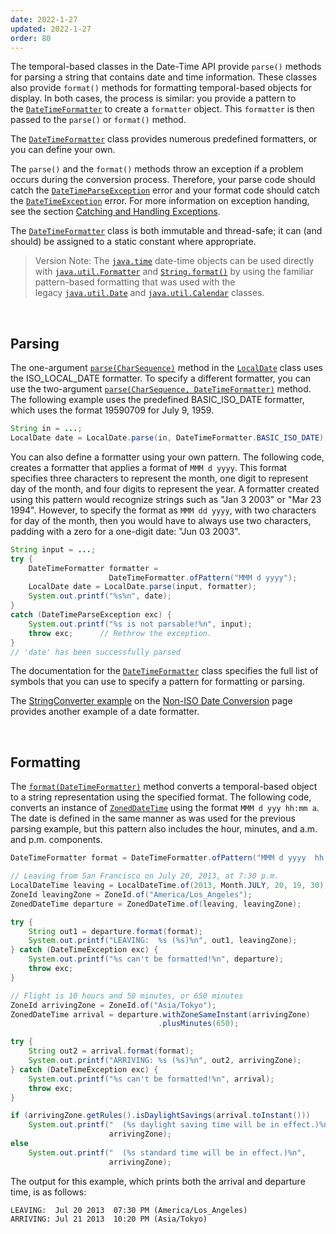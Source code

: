 ```yaml
---
date: 2022-1-27
updated: 2022-1-27
order: 80
---
```

The temporal-based classes in the Date-Time API provide `parse()` methods for parsing a string that contains date and time information. These classes also provide `format()` methods for formatting temporal-based objects for display. In both cases, the process is similar: you provide a pattern to the [`DateTimeFormatter`](https://docs.oracle.com/en/java/javase/22/docs/api/java.base/java/time/format/DateTimeFormatter.html) to create a `formatter` object. This `formatter` is then passed to the `parse()` or `format()` method.

The [`DateTimeFormatter`](https://docs.oracle.com/en/java/javase/22/docs/api/java.base/java/time/format/DateTimeFormatter.html) class provides numerous predefined formatters, or you can define your own.

The `parse()` and the `format()` methods throw an exception if a problem occurs during the conversion process. Therefore, your parse code should catch the [`DateTimeParseException`](https://docs.oracle.com/en/java/javase/22/docs/api/java.base/java/time/format/DateTimeParseException.html) error and your format code should catch the [`DateTimeException`](https://docs.oracle.com/en/java/javase/22/docs/api/java.base/java/time/format/DateTimeException.html) error. For more information on exception handing, see the section [Catching and Handling Exceptions](https://dev.java/learn/exceptions/).

The [`DateTimeFormatter`](https://docs.oracle.com/en/java/javase/22/docs/api/java.base/java/time/format/DateTimeFormatter.html) class is both immutable and thread-safe; it can (and should) be assigned to a static constant where appropriate.

> Version Note: The [`java.time`](https://docs.oracle.com/en/java/javase/22/docs/api/java.base/java/time/package-summary.html) date-time objects can be used directly with [`java.util.Formatter`](https://docs.oracle.com/en/java/javase/22/docs/api/java.base/java/util/Formatter.html) and [`String.format()`](https://docs.oracle.com/en/java/javase/22/docs/api/java.base/java/lang/String.html#format(java.lang.String,java.lang.Object...)) by using the familiar pattern-based formatting that was used with the legacy [`java.util.Date`](https://docs.oracle.com/en/java/javase/22/docs/api/java.base/java/util/Date.html) and [`java.util.Calendar`](https://docs.oracle.com/en/java/javase/22/docs/api/java.base/java/util/Calendar.html) classes.

 

## Parsing

The one-argument [`parse(CharSequence)`](https://docs.oracle.com/en/java/javase/22/docs/api/java.base/java/time/LocalDate.html#parse(java.lang.CharSequence)) method in the [`LocalDate`](https://docs.oracle.com/en/java/javase/22/docs/api/java.base/java/time/LocalDate.html) class uses the ISO_LOCAL_DATE formatter. To specify a different formatter, you can use the two-argument [`parse(CharSequence, DateTimeFormatter)`](https://docs.oracle.com/en/java/javase/22/docs/api/java.base/java/time/LocalDate.html#parse(java.lang.CharSequence,java.time.format.DateTimeFormatter)) method. The following example uses the predefined BASIC_ISO_DATE formatter, which uses the format 19590709 for July 9, 1959.

```java
String in = ...;
LocalDate date = LocalDate.parse(in, DateTimeFormatter.BASIC_ISO_DATE);
```

You can also define a formatter using your own pattern. The following code, creates a formatter that applies a format of `MMM d yyyy`. This format specifies three characters to represent the month, one digit to represent day of the month, and four digits to represent the year. A formatter created using this pattern would recognize strings such as "Jan 3 2003" or "Mar 23 1994". However, to specify the format as `MMM dd yyyy`, with two characters for day of the month, then you would have to always use two characters, padding with a zero for a one-digit date: "Jun 03 2003".

```java
String input = ...;
try {
    DateTimeFormatter formatter =
                      DateTimeFormatter.ofPattern("MMM d yyyy");
    LocalDate date = LocalDate.parse(input, formatter);
    System.out.printf("%s%n", date);
}
catch (DateTimeParseException exc) {
    System.out.printf("%s is not parsable!%n", input);
    throw exc;      // Rethrow the exception.
}
// 'date' has been successfully parsed
```

The documentation for the [`DateTimeFormatter`](https://docs.oracle.com/en/java/javase/22/docs/api/java.base/java/time/format/DateTimeFormatter.html) class specifies the full list of symbols that you can use to specify a pattern for formatting or parsing.

The [StringConverter example](https://dev.java/learn/date-time/non-iso-conversion/#example) on the [Non-ISO Date Conversion](https://dev.java/learn/date-time/non-iso-conversion/) page provides another example of a date formatter.

 

## Formatting

The [`format(DateTimeFormatter)`](https://docs.oracle.com/en/java/javase/22/docs/api/java.base/java/lang/String.html#format(java.lang.String,java.lang.Object...)) method converts a temporal-based object to a string representation using the specified format. The following code, converts an instance of [`ZonedDateTime`](https://docs.oracle.com/en/java/javase/22/docs/api/java.base/java/time/ZonedDateTime.html) using the format `MMM d yyy hh:mm a`. The date is defined in the same manner as was used for the previous parsing example, but this pattern also includes the hour, minutes, and a.m. and p.m. components.

```java
DateTimeFormatter format = DateTimeFormatter.ofPattern("MMM d yyyy  hh:mm a");

// Leaving from San Francisco on July 20, 2013, at 7:30 p.m.
LocalDateTime leaving = LocalDateTime.of(2013, Month.JULY, 20, 19, 30);
ZoneId leavingZone = ZoneId.of("America/Los_Angeles"); 
ZonedDateTime departure = ZonedDateTime.of(leaving, leavingZone);

try {
    String out1 = departure.format(format);
    System.out.printf("LEAVING:  %s (%s)%n", out1, leavingZone);
} catch (DateTimeException exc) {
    System.out.printf("%s can't be formatted!%n", departure);
    throw exc;
}

// Flight is 10 hours and 50 minutes, or 650 minutes
ZoneId arrivingZone = ZoneId.of("Asia/Tokyo"); 
ZonedDateTime arrival = departure.withZoneSameInstant(arrivingZone)
                                 .plusMinutes(650);

try {
    String out2 = arrival.format(format);
    System.out.printf("ARRIVING: %s (%s)%n", out2, arrivingZone);
} catch (DateTimeException exc) {
    System.out.printf("%s can't be formatted!%n", arrival);
    throw exc;
}

if (arrivingZone.getRules().isDaylightSavings(arrival.toInstant())) 
    System.out.printf("  (%s daylight saving time will be in effect.)%n",
                      arrivingZone);
else
    System.out.printf("  (%s standard time will be in effect.)%n",
                      arrivingZone);
```

The output for this example, which prints both the arrival and departure time, is as follows:

```shell
LEAVING:  Jul 20 2013  07:30 PM (America/Los_Angeles)
ARRIVING: Jul 21 2013  10:20 PM (Asia/Tokyo)
```
